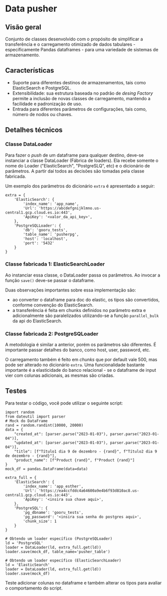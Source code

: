 # Data pusher

## Visão geral
Conjunto de classes desenvolvido com o propósito de simplificar a transferência e o 
carregamento otimizado de dados tabulares - especificamente Pandas dataframes - 
para uma variedade de sistemas de armazenamento.

## Características
- Suporte para diferentes destinos de armazenamentos, tais como ElasticSearch e PostgreSQL.
- Extensibilidade: sua estrutura baseada no padrão de _desing_ _Factory_ permite a inclusão de novas classes de
carregamento, mantendo a facilidade e padronização de uso.
- Entrada para diferentes parâmetros de configurações, tais como, número de nodos ou chaves.

## Detalhes técnicos

### Classe DataLoader
Para fazer o _push_ de um dataframe para qualquer destino, deve-se
instanciar a classe DataLoader (Fábrica de loaders). Ela recebe somente o nome do Loader
("ElasticSearch", "PostgreSLQ", etc) e o dicionário de parâmetros.
A partir daí todos as decisões são tomadas pela classe fabricada.

Um exemplo dos parâmetros do dicionário `extra` é apresentado a seguir:


```
extra = {
    'ElasticSearch': {
        'index_name': 'app_name',
        'Url': 'https://abcdefgnijklmno.us-central1.gcp.cloud.es.io:443',
        'ApiKey': '<valor_da_api_key>',
    },
    'PostgreSQLLoader': {
        'db': 'gooru_tests',
        'table_name': 'pusherpg',
        'host': 'localhost',
        'port': '5432'
    }
}
```

### Classe fabricada 1: ElasticSearchLoader

Ao instanciar essa classe, o DataLoader passa os parâmetros. Ao invocar
a função `save()` deve-se passar o dataframe.

Duas observações importantes sobre essa implementação são:
- ao converter o dataframe para doc do elastic, os tipos são convertidos, conforme convenção do ElasticSearch.
- a transferência é feita em chunks definidos no parâmetro extra e adicionalmente são
paralelizados utilizando-se a função `parallel_bulk` da api do ElasticSearch.


###  Classe fabricada 2: PostgreSQLoader

A metodologia é similar a anterior, porém os parâmetros são diferentes.
É importante passar detalhes do banco, como host, user, password, etc.

O carregamento também é feito em _chunks_ que por default vale 500, mas 
pode ser alterado no dicionário `extra`. Uma funcionalidade bastante importante
é a elasticidade do banco relacional - se o dataframe de input vier com colunas
adicionais, as mesmas são criadas.

## Testes

Para testar o código, você pode utilizar o seguinte script:

```
import random
from dateutil import parser
# Mock do DataFrame
rand = random.randint(10000, 20000)
data = {
    "created_at": [parser.parse("2023-01-03"), parser.parse("2023-01-04")],
    "updated_at": [parser.parse("2023-01-03"), parser.parse("2023-01-04")],
    "title": [f"Título1 dia 9 de dezembro - {rand}", f"Título2 dia 9 de dezembro - {rand}"],
    "product_name": [f"Product {rand}", f"Product {rand}"]
}
mock_df = pandas.DataFrame(data=data)

extra_full = {
    'ElasticSearch': {
        'index_name': 'app_esther',
        'Url': 'https://ea4ccfddc4a64600a9e4b6f93d810ac8.us-central1.gcp.cloud.es.io:443',
        'ApiKey': '<insira sua chave aqui>',
    },
    'PostgreSQL': {
        'pg_dbname': 'gooru_tests',
        'pg_password': '<insira sua senha do postgres aqui>',
        'chunk_size': 1
    }
}

# Obtendo um loader específico (PostgreSQLoader)
ld = 'PostgreSQL'
loader = DataLoader(ld, extra_full.get(ld))
loader.save(mock_df, table_name='pusher_table')

# Obtendo um loader específico (ElasticSearchLoader)
ld = 'ElasticSearch'
loader = DataLoader(ld, extra_full.get(ld))
loader.save(mock_df)
```

Teste adicionar colunas no dataframe e também alterar os tipos
para avaliar o comportamento do script.

